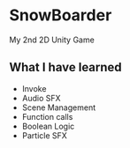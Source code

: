 # SnowBoarder
 My 2nd 2D Unity Game

## What I have learned
- Invoke
- Audio SFX
- Scene Management
- Function calls
- Boolean Logic
- Particle SFX
